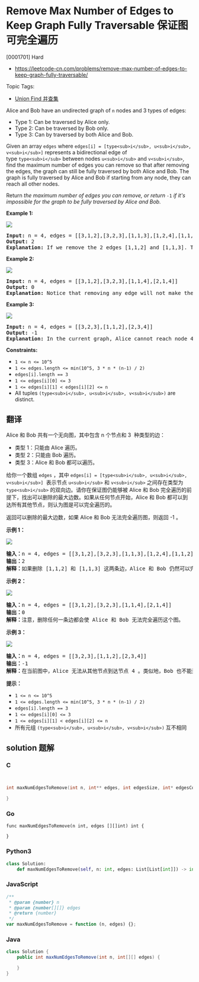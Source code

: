 # Remove Max Number of Edges to Keep Graph Fully Traversable 保证图可完全遍历

[0001701] Hard

- https://leetcode-cn.com/problems/remove-max-number-of-edges-to-keep-graph-fully-traversable/

Topic Tags:

- [Union Find 并查集](https://leetcode-cn.com/tag/union-find/)

Alice and Bob have an undirected graph of `n` nodes and 3 types of edges:

- Type 1: Can be traversed by Alice only.
- Type 2: Can be traversed by Bob only.
- Type 3: Can by traversed by both Alice and Bob.

Given an array `edges` where `edges[i] = [type<sub>i</sub>, u<sub>i</sub>, v<sub>i</sub>]` represents a bidirectional edge of type `type<sub>i</sub>` between nodes `u<sub>i</sub>` and `v<sub>i</sub>`, find the maximum number of edges you can remove so that after removing the edges, the graph can still be fully traversed by both Alice and Bob. The graph is fully traversed by Alice and Bob if starting from any node, they can reach all other nodes.

Return _the maximum number of edges you can remove, or return_ `-1` _if it's impossible for the graph to be fully traversed by Alice and Bob._

**Example 1:**

**![](https://assets.leetcode.com/uploads/2020/08/19/ex1.png)**

<pre><strong>Input:</strong> n = 4, edges = [[3,1,2],[3,2,3],[1,1,3],[1,2,4],[1,1,2],[2,3,4]]
<strong>Output:</strong> 2
<strong>Explanation: </strong>If we remove the 2 edges [1,1,2] and [1,1,3]. The graph will still be fully traversable by Alice and Bob. Removing any additional edge will not make it so. So the maximum number of edges we can remove is 2.
</pre>

**Example 2:**

**![](https://assets.leetcode.com/uploads/2020/08/19/ex2.png)**

<pre><strong>Input:</strong> n = 4, edges = [[3,1,2],[3,2,3],[1,1,4],[2,1,4]]
<strong>Output:</strong> 0
<strong>Explanation: </strong>Notice that removing any edge will not make the graph fully traversable by Alice and Bob.
</pre>

**Example 3:**

**![](https://assets.leetcode.com/uploads/2020/08/19/ex3.png)**

<pre><strong>Input:</strong> n = 4, edges = [[3,2,3],[1,1,2],[2,3,4]]
<strong>Output:</strong> -1
<b>Explanation: </b>In the current graph, Alice cannot reach node 4 from the other nodes. Likewise, Bob cannot reach 1. Therefore it's impossible to make the graph fully traversable.</pre>

**Constraints:**

- `1 <= n <= 10^5`
- `1 <= edges.length <= min(10^5, 3 * n * (n-1) / 2)`
- `edges[i].length == 3`
- `1 <= edges[i][0] <= 3`
- `1 <= edges[i][1] < edges[i][2] <= n`
- All tuples `(type<sub>i</sub>, u<sub>i</sub>, v<sub>i</sub>)` are distinct.

## 翻译

Alice 和 Bob 共有一个无向图，其中包含 n 个节点和 3  种类型的边：

- 类型 1：只能由 Alice 遍历。
- 类型 2：只能由 Bob 遍历。
- 类型 3：Alice 和 Bob 都可以遍历。

给你一个数组 `edges` ，其中 `edges[i] = [type<sub>i</sub>, u<sub>i</sub>, v<sub>i</sub>]`  表示节点 `u<sub>i</sub>` 和 `v<sub>i</sub>` 之间存在类型为 `type<sub>i</sub>` 的双向边。请你在保证图仍能够被 Alice 和 Bob 完全遍历的前提下，找出可以删除的最大边数。如果从任何节点开始，Alice 和 Bob 都可以到达所有其他节点，则认为图是可以完全遍历的。

返回可以删除的最大边数，如果 Alice 和 Bob 无法完全遍历图，则返回 -1 。

**示例 1：**

**![](https://assets.leetcode-cn.com/aliyun-lc-upload/uploads/2020/09/06/5510ex1.png)**

<pre><strong>输入：</strong>n = 4, edges = [[3,1,2],[3,2,3],[1,1,3],[1,2,4],[1,1,2],[2,3,4]]
<strong>输出：</strong>2
<strong>解释：</strong>如果删除<strong> </strong>[1,1,2] 和 [1,1,3] 这两条边，Alice 和 Bob 仍然可以完全遍历这个图。再删除任何其他的边都无法保证图可以完全遍历。所以可以删除的最大边数是 2 。
</pre>

**示例 2：**

**![](https://assets.leetcode-cn.com/aliyun-lc-upload/uploads/2020/09/06/5510ex2.png)**

<pre><strong>输入：</strong>n = 4, edges = [[3,1,2],[3,2,3],[1,1,4],[2,1,4]]
<strong>输出：</strong>0
<strong>解释：</strong>注意，删除任何一条边都会使 Alice 和 Bob 无法完全遍历这个图。
</pre>

**示例 3：**

**![](https://assets.leetcode-cn.com/aliyun-lc-upload/uploads/2020/09/06/5510ex3.png)**

<pre><strong>输入：</strong>n = 4, edges = [[3,2,3],[1,1,2],[2,3,4]]
<strong>输出：</strong>-1
<strong>解释：</strong>在当前图中，Alice 无法从其他节点到达节点 4 。类似地，Bob 也不能达到节点 1 。因此，图无法完全遍历。</pre>

**提示：**

- `1 <= n <= 10^5`
- `1 <= edges.length <= min(10^5, 3 * n * (n-1) / 2)`
- `edges[i].length == 3`
- `1 <= edges[i][0] <= 3`
- `1 <= edges[i][1] < edges[i][2] <= n`
- 所有元组 `(type<sub>i</sub>, u<sub>i</sub>, v<sub>i</sub>)` 互不相同

## solution 题解

### C

```c


int maxNumEdgesToRemove(int n, int** edges, int edgesSize, int* edgesColSize){

}
```

### Go

```golang
func maxNumEdgesToRemove(n int, edges [][]int) int {

}
```

### Python3

```python
class Solution:
    def maxNumEdgesToRemove(self, n: int, edges: List[List[int]]) -> int:
```

### JavaScript

```javascript
/**
 * @param {number} n
 * @param {number[][]} edges
 * @return {number}
 */
var maxNumEdgesToRemove = function (n, edges) {};
```

### Java

```java
class Solution {
    public int maxNumEdgesToRemove(int n, int[][] edges) {

    }
}
```
